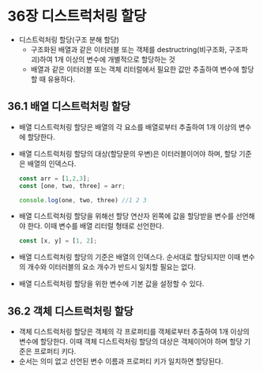 # 36장 디스트럭처링 할당

- 디스트럭처링 할당(구조 분해 할당)
    - 구조화된 배열과 같은 이터러블 또는 객체를 destructring(비구조화, 구조파괴)하여 1개 이상의 변수에 개별적으로 할당하는 것
    - 배열과 같은 이터러블 또는 객체 리터럴에서 필요한 값만 추출하여 변수에 할당할 때 유용하다.

## 36.1 배열 디스트럭처링 할당

- 배열 디스트럭처링 할당은 배열의 각 요소를 배열로부터 추출하여 1개 이상의 변수에 할당한다.
- 배열 디스트럭처링 할당의 대상(할당문의 우변)은 이터러블이어야 하며, 할당 기준은 배열의 인덱스다.
    
    ```jsx
    const arr = [1,2,3];
    const [one, two, three] = arr;
    
    console.log(one, two, three) //1 2 3
    ```
    
- 배열 디스트럭처링 할당을 위해선 할당 연산자 왼쪽에 값을 할당받을 변수를 선언해야 한다. 이때 변수를 배열 리터럴 형태로 선언한다.
    
    ```jsx
    const [x, y] = [1, 2];
    ```
    
- 배열 디스트럭처링 할당의 기준은 배열의 인덱스다. 순서대로 할당되지만 이때 변수의 개수와 이터러블의 요소 개수가 반드시 일치할 필요는 없다.
- 배열 디스트럭처링 할당을 위한 변수에 기본 값을 설정할 수 있다.

## 36.2 객체 디스트럭처링 할당

- 객체 디스트럭처링 할당은 객체의 각 프로퍼티를 객체로부터 추출하여 1개 이상의 변수에 할당한다. 이때 객체 디스트럭처링 할당의 대상은 객체이어야 하며 할당 기준은 프로퍼티 키다.
- 순서는 의미 없고 선언된 변수 이름과 프로퍼티 키가 일치하면 할당된다.